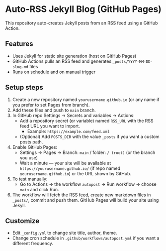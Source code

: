 # Auto-RSS Jekyll Blog (GitHub Pages)

This repository auto-creates Jekyll posts from an RSS feed using a GitHub Action.

## Features
- Uses Jekyll for static site generation (host on GitHub Pages)
- GitHub Actions pulls an RSS feed and generates `_posts/YYYY-MM-DD-slug.md` files
- Runs on schedule and on manual trigger

## Setup steps
1. Create a new repository named `yourusername.github.io` (or any name if you prefer to set Pages from branch).
2. Add these files and push to `main` branch.
3. In GitHub repo Settings → Secrets and variables → Actions:
   - Add a repository secret (or variable) named `RSS_URL` with the RSS feed URL you want to import.
     - Example: `https://example.com/feed.xml`
   - (Optional) Add `POSTS_DIR` with the value `_posts` if you want a custom posts path.
4. Enable GitHub Pages:
   - Settings → Pages → Branch: `main` / folder: `/ (root)` (or the branch you use)
   - Wait a minute — your site will be available at `https://yourusername.github.io/` (if repo named `yourusername.github.io`) or the URL shown by GitHub.
5. To test manually:
   - Go to Actions → the workflow `autopost` → Run workflow → choose `main` and click Run.
6. The workflow will fetch the RSS feed, create new markdown files in `_posts/`, commit and push them. GitHub Pages will build your site using Jekyll.

## Customize
- Edit `_config.yml` to change site title, author, theme.
- Change cron schedule in `.github/workflows/autopost.yml` if you want a different frequency.
